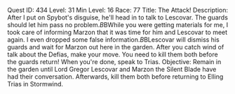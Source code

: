 Quest ID: 434
Level: 31
Min Level: 16
Race: 77
Title: The Attack!
Description: After I put on Spybot's disguise, he'll head in to talk to Lescovar. The guards should let him pass no problem.$B$BWhile you were getting materials for me, I took care of informing Marzon that it was time for him and Lescovar to meet again. I even dropped some false information.$B$BLescovar will dismiss his guards and wait for Marzon out here in the garden. After you catch wind of talk about the Defias, make your move. You need to kill them both before the guards return! When you're done, speak to Trias.
Objective: Remain in the garden until Lord Gregor Lescovar and Marzon the Silent Blade have had their conversation. Afterwards, kill them both before returning to Elling Trias in Stormwind.
